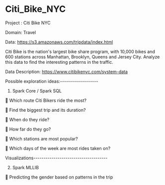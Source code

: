# Citi_Bike_NYC

Project : Citi Bike NYC

Domain: Travel

Data: https://s3.amazonaws.com/tripdata/index.html

Citi Bike is the nation's largest bike share program, with 10,000 bikes and 600
stations across Manhattan, Brooklyn, Queens and Jersey City. Analyze this data
to find the interesting patterns in the traffic.

Data Description: https://www.citibikenyc.com/system-data

Possible exploration ideas:-------------------

1) Spark Core / Spark SQL

 Which route Citi Bikers ride the most?

 Find the biggest trip and its duration?

 When do they ride?

 How far do they go?

 Which stations are most popular?

 Which days of the week are most rides taken on?

Visualizations-------------------------------------

2) Spark MLLIB

 Predicting the gender based on patterns in the trip
